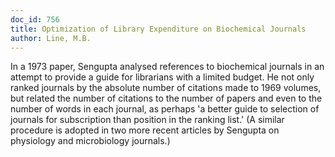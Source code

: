 ```yaml
---
doc_id: 756
title: Optimization of Library Expenditure on Biochemical Journals
author: Line, M.B.
---
```


In a 1973 paper, Sengupta analysed references to biochemical journals in an
attempt to provide a guide for librarians with a limited budget.  He not only
ranked journals by the absolute number of citations made to 1969 volumes, but
related the number of citations to the number of papers and even to the number
of words in each journal, as perhaps 'a better guide to selection of journals 
for subscription than position in the ranking list.'  (A similar procedure is 
adopted in two more recent articles by Sengupta on physiology and microbiology
journals.)